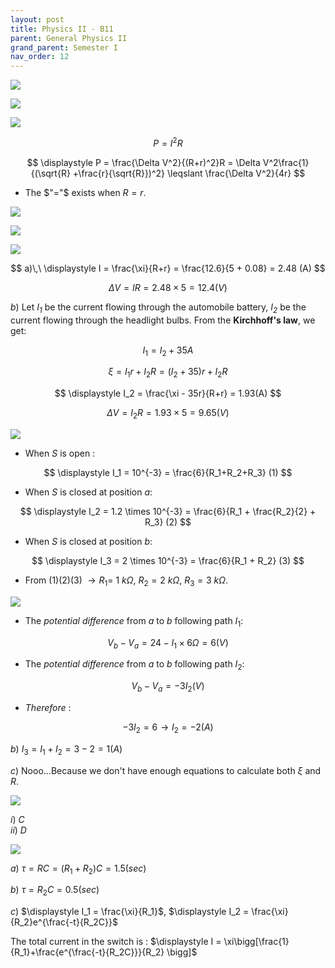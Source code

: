 ```yaml
---
layout: post
title: Physics II - B11
parent: General Physics II
grand_parent: Semester I
nav_order: 12
---
```


![](ljp3j8i.png)

![](EPYF3kn.png)

![](CGY92QL.png)

$$
P = I^2R
$$

$$
\displaystyle P = \frac{\Delta V^2}{(R+r)^2}R = \Delta V^2\frac{1}{(\sqrt{R} +\frac{r}{\sqrt{R}})^2} \leqslant \frac{\Delta V^2}{4r}
$$

* The $"="$ exists when $R = r$.

![](ug9WaRG.png)

![](AqS37uj.png)

![](C4vYJRa.png)

$$
a)\,\ \displaystyle I = \frac{\xi}{R+r} = \frac{12.6}{5 + 0.08} = 2.48 (A)
$$

$$
\Delta V = IR = 2.48 \times 5 = 12.4 (V)
$$

$b)$ Let *$I_1$* be the current flowing through the automobile battery, *$I_2$* be the current flowing through the headlight bulbs. From the **Kirchhoff's law**, we get:

$$
I_1 = I_2 + 35A
$$

$$
\displaystyle \xi = I_1r + I_2R = (I_2 + 35)r + I_2R
$$

$$
\displaystyle I_2 = \frac{\xi - 35r}{R+r} = 1.93(A)
$$

$$
\Delta V = I_2R = 1.93 \times 5 = 9.65(V)
$$

![](8md0iVN.png)

* When $S$ is open $:$

$$
\displaystyle I_1 = 10^{-3} = \frac{6}{R_1+R_2+R_3} (1)
$$

* When $S$ is closed at position $a:$

$$
\displaystyle I_2 = 1.2 \times 10^{-3} = \frac{6}{R_1 + \frac{R_2}{2} + R_3} (2)
$$

* When $S$ is closed at position $b:$

$$
\displaystyle I_3 = 2 \times 10^{-3} = \frac{6}{R_1 + R_2} (3)
$$

* From $(1)(2)(3)$ $\to R_1 =$ $1$ $k \Omega,$ $R_2 = 2$ $k \Omega,$ $R_3 = 3$ $k \Omega.$

![](dRQ7ipA.png)

* The *potential difference* from $a$ to $b$ following path $I_1:$

$$
V_b - V_a = 24 -I_1\times 6\Omega = 6(V)
$$

* The *potential difference* from $a$ to $b$ following path $I_2:$

$$
V_b - V_a = -3I_2 (V)
$$

* *Therefore* $:$

$$
-3I_2 = 6 \to I_2 = -2(A)
$$

$b)$ $I_3 =I_1 + I_2 = 3-2 = 1(A)$

$c)$ Nooo...Because we don't have enough equations to calculate both $\xi$ and $R.$

![](VTjZhuX.png)

$i)$ $C$ <br>
$ii)$ $D$

![](Ac19BRH.png)

$a)$ $\tau = RC = (R_1 +R_2)C = 1.5 (sec)$

$b)$ $\tau = R_2C = 0.5(sec)$

$c)$ $\displaystyle I_1 = \frac{\xi}{R_1}$, $\displaystyle I_2 = \frac{\xi}{R_2}e^{\frac{-t}{R_2C}}$

The total current in the switch is $:$
$\displaystyle I = \xi\bigg[\frac{1}{R_1}+\frac{e^{\frac{-t}{R_2C}}}{R_2} \bigg]$
